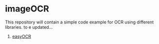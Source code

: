 # imageOCR
This repository will contain a simple code example for OCR using different libraries. to e updated...

1. [easyOCR](https://github.com/JaidedAI/EasyOCR)
   
